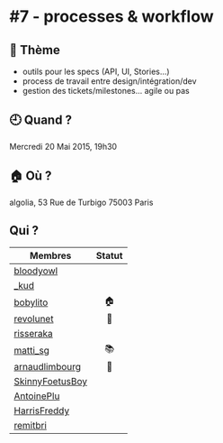 # #7 - processes & workflow

## 💬 Thème

- outils pour les specs (API, UI, Stories...)
- process de travail entre design/intégration/dev
- gestion des tickets/milestones... agile ou pas

## 🕘 Quand ?

Mercredi 20 Mai 2015, 19h30

## 🏠 Où ?

algolia, 53 Rue de Turbigo 75003 Paris

## Qui ?

Membres | Statut |
--------|:------:|
[bloodyowl](https://twitter.com/bloodyowl) |  |
[_kud](https://twitter.com/_kud) |  |
[bobylito](https://twitter.com/bobylito) | 🏠 |
[revolunet](https://twitter.com/revolunet) | :beers: |
[risseraka](https://twitter.com/risseraka) |  |
[matti_sg](https://twitter.com/matti_sg) | :books: |
[arnaudlimbourg](https://twitter.com/arnaudlimbourg) | :construction_worker: |
[SkinnyFoetusBoy](https://twitter.com/skinnyfoetusboy) |  |
[AntoinePlu](https://twitter.com/AntoinePlu) |  |
[HarrisFreddy](https://twitter.com/HarrisFreddy) |  |
[remitbri](https://twitter.com/remitbri) |  |
